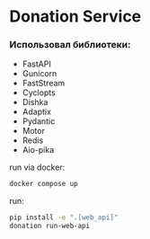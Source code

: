 # Donation Service

### Использовал библиотеки:
* FastAPI
* Gunicorn
* FastStream
* Cyclopts
* Dishka
* Adaptix
* Pydantic
* Motor
* Redis
* Aio-pika

run via docker:

```bash
docker compose up
```

run:

```bash
pip install -e ".[web_api]"
donation run-web-api
```
